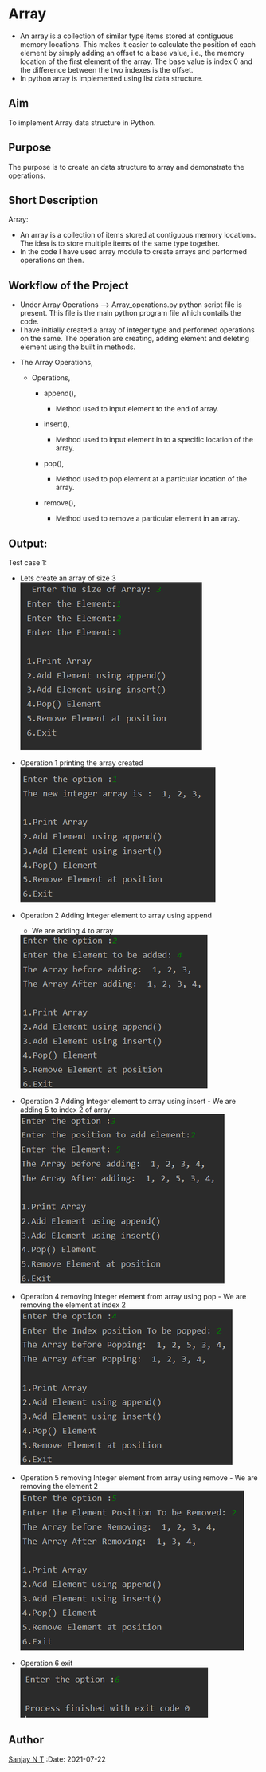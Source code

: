 # Array

- An array is a collection of similar type items stored at contiguous memory locations. This makes it easier to calculate the position of each element by simply adding an offset to a base value, i.e., the memory location of the first element of the array. The base value is index 0 and the difference between the two indexes is the offset.
- In python array is implemented using list data structure.

## Aim

To implement Array data structure in Python.

## Purpose

The purpose is to create an data structure to array and demonstrate the operations.

## Short Description

Array:

- An array is a collection of items stored at contiguous memory locations. The idea is to store multiple items of the same type together.
- In the code I have used array module to create arrays and performed operations on then.

## Workflow of the Project

- Under Array Operations --> Array_operations.py python script file is present. This file is the main python program file which contails the code.
- I have initially created a array of integer type and performed operations on the same. The operation are creating, adding element and deleting element using the built in methods.

* The Array Operations,

  - Operations,

    - append(),
      - Method used to input element to the end of array.
    - insert(),
      - Method used to input element in to a specific location of the array.
    - pop(),

      - Method used to pop element at a particular location of the array.

    - remove(),
      - Method used to remove a particular element in an array.

## Output:

Test case 1:

- Lets create an array of size 3
  <img src="../Array Operations/Images/Output1_part1.png">

- Operation 1 printing the array created  
  <img src="../Array Operations/Images/Output1_part2.png">

- Operation 2 Adding Integer element to array using append  
   - We are adding 4 to array
  <img src="../Array Operations/Images/Output1_part3.png">

- Operation 3 Adding Integer element to array using insert - We are adding 5 to index 2 of array
  <img src="../Array Operations/Images/Output1_part4.png">

- Operation 4 removing Integer element from array using pop - We are removing the element at index 2
  <img src="../Array Operations/Images/Output1_part5.png">

- Operation 5 removing Integer element from array using remove - We are removing the element 2
  <img src="../Array Operations/Images/Output1_part6.png">

- Operation 6 exit
  <img src="../Array Operations/Images/Output1_part7.png">

## Author

[Sanjay N T](https://github.com/sanjay-nt)
:Date: 2021-07-22

